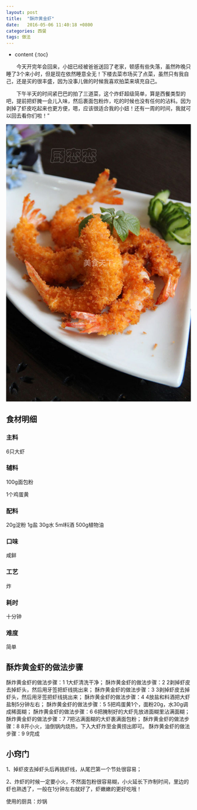 ```yaml
---
layout: post
title:  "酥炸黄金虾"
date:   2016-05-06 11:40:18 +0800
categories: 西餐
tags: 做法
---
```

* content
{:toc}

　　今天开完年会回来，小妞已经被爸爸送回了老家，顿感有些失落，虽然昨晚只睡了3个来小时，但是现在依然睡意全无！下楼去菜市场买了点菜，虽然只有我自己，还是买的很丰盛，因为没事儿做的时候我喜欢拍菜来填充自己。

　　下午半天的时间紧巴巴的拍了三道菜，这个炸虾超级简单，算是西餐类型的吧，提前把虾腌一会儿入味，然后裹面包粉炸，吃的时候也没有任何的沾料。因为剥掉了虾皮吃起来也更方便，嗯，应该很适合我的小妞！还有一周的时间，我就可以回去看你们啦！”<div><img src="https://raw.githubusercontent.com/Lissa-321/Lissa-321.github.io/master/17.jpg"></div>

## 食材明细

### 主料
6只大虾

### 辅料
100g面包粉

1个鸡蛋黄

### 配料
20g淀粉
1g盐
30g水
5ml料酒
500g植物油
### 口味
咸鲜
### 工艺
炸
### 耗时
十分钟
### 难度
简单




## 酥炸黄金虾的做法步骤


酥炸黄金虾的做法步骤：1  1大虾清洗干净；
酥炸黄金虾的做法步骤：2  2剥掉虾皮去掉虾头，然后用牙签把虾线挑出来；
酥炸黄金虾的做法步骤：3  3剥掉虾皮去掉虾头，然后用牙签把虾线挑出来；
酥炸黄金虾的做法步骤：4  4放盐和料酒把大虾盐制5分钟左右；
酥炸黄金虾的做法步骤：5  5把鸡蛋黄1个，面粉20g，水30g调成稀面糊；
酥炸黄金虾的做法步骤：6  6把腌制好的大虾先放进面糊里沾满面糊；
酥炸黄金虾的做法步骤：7  7把沾满面糊的大虾裹满面包粉；
酥炸黄金虾的做法步骤：8  8开小火，油倒锅内烧热，下入大虾炸至金黄捞出即可。
酥炸黄金虾的做法步骤：9  9完成

## 小窍门
1、掉虾皮去掉虾头后再挑虾线，从尾巴第一个节处很容易；

2、炸虾的时候一定要小火，不然面包粉很容易糊，小火延长下炸制时间，里边的虾也熟透了，一般在1分钟左右就好了，虾嫩嫩的更好吃哦！

使用的厨具：炒锅
